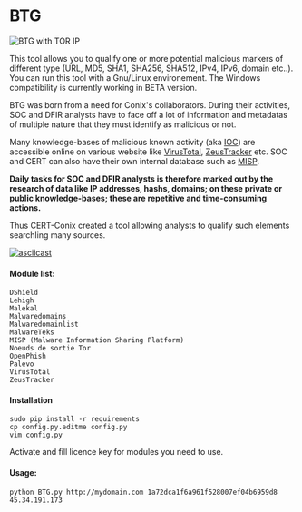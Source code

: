 # BTG
![BTG with TOR IP](http://pix.toile-libre.org/upload/original/1482330236.png)

This tool allows you to qualify one or more potential malicious markers of different type (URL, MD5, SHA1, SHA256, SHA512, IPv4, IPv6, domain etc..). You can run this tool with a Gnu/Linux environement. The Windows compatibility is currently working in BETA version.

BTG was born from a need for Conix's collaborators. During their activities, SOC and DFIR analysts have to face off a lot of information and metadatas of multiple nature that they must identify as malicious or not.

Many knowledge-bases of malicious known activity (aka [IOC](https://en.wikipedia.org/wiki/Indicator_of_compromise)) are accessible online on various website like [VirusTotal](https://virustotal.com), [ZeusTracker](https://zeustracker.abuse.ch) etc. SOC and CERT can also have their own internal database such as [MISP](http://www.misp-project.org).

**Daily tasks for SOC and DFIR analysts is therefore marked out by the research of data like IP addresses, hashs, domains; on these private or public knowledge-bases; these are repetitive and time-consuming actions.**

Thus CERT-Conix created a tool allowing analysts to qualify such elements searchling many sources.

[![asciicast](https://asciinema.org/a/04a88eeh3rt0v979cxiuk8kzc.png)](https://asciinema.org/a/04a88eeh3rt0v979cxiuk8kzc)


#### Module list:
    DShield
    Lehigh
    Malekal
    Malwaredomains
    Malwaredomainlist
    MalwareTeks
    MISP (Malware Information Sharing Platform)
    Noeuds de sortie Tor
    OpenPhish
    Palevo
    VirusTotal
    ZeusTracker

#### Installation
```
sudo pip install -r requirements
cp config.py.editme config.py
vim config.py 
```
Activate and fill licence key for modules you need to use.

#### Usage:
```
python BTG.py http://mydomain.com 1a72dca1f6a961f528007ef04b6959d8 45.34.191.173
```
